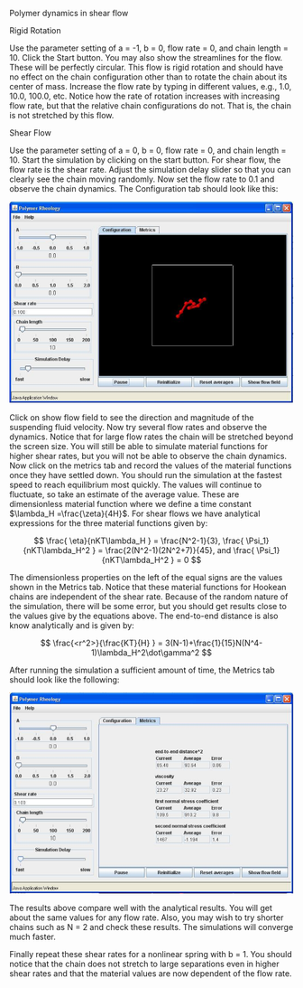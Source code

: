 

Polymer dynamics in shear flow

Rigid Rotation

Use the parameter setting of a = -1, b = 0, flow rate = 0, and chain length = 10.  Click the Start button.  You may also show the streamlines for the flow.  These will be perfectly circular.  This flow is rigid rotation and should have no effect on the chain configuration other than to rotate the chain about its center of mass.  Increase the flow rate by typing in different values, e.g., 1.0, 10.0, 100.0, etc.  Notice how the rate of rotation increases with increasing flow rate, but that the relative chain configurations do not.  That is, the  chain is not stretched by this flow.

Shear Flow

Use the parameter setting of a = 0, b = 0, flow rate = 0, and chain length = 10.  Start the simulation by clicking on the start button.  For shear flow, the flow rate is the shear rate.  Adjust the simulation delay slider so that you can clearly see the chain moving randomly.  Now set the flow rate to 0.1 and observe the chain dynamics.  The Configuration tab should look like this:

![](./ScreenShear.JPG)

Click on show flow field to see the direction and magnitude of the suspending fluid velocity.  Now try several flow rates and observe the dynamics.  Notice that for large flow rates the chain will be stretched beyond the screen size.  You will still be able to simulate material functions for higher shear rates, but you will not be able to observe the chain dynamics.  
Now click on the metrics tab and record the values of the material functions once they have settled down.  You should run the simulation at the fastest speed to reach equilibrium most quickly.  The values will continue to fluctuate, so take an estimate of the average value.  These are dimensionless material function where we define a time constant  $\lambda_H =\frac{\zeta}{4H}$.  For shear flows we have analytical expressions for the three material functions given by:

$$
\frac{ \eta}{nKT\lambda_H } = \frac{N^2-1}{3}, \frac{ \Psi_1}{nKT\lambda_H^2 } = \frac{2(N^2-1)(2N^2+7)}{45}, and \frac{ \Psi_1}{nKT\lambda_H^2 } = 0
$$

The dimensionless properties on the left of the equal signs are the values shown in the Metrics tab.  Notice that these material functions for Hookean chains are independent of the shear rate.  Because of the random nature of the simulation, there will be some error, but you should get results close to the values give by the equations above. The end-to-end distance is also know analytically and is given by:

$$
\frac{<r^2>}{\frac{KT}{H} } = 3(N-1)+\frac{1}{15}N(N^4-1)\lambda_H^2\dot\gamma^2
$$

After running the simulation a sufficient amount of time, the Metrics tab should look like the following:

![](./ScreenShearMetrics.JPG)

The results above compare well with the analytical results.  You will get about the same values for any flow rate.  Also, you may wish to try shorter chains such as N = 2 and check these results.  The simulations will converge much faster.

Finally repeat these shear rates for a nonlinear spring with b = 1.  You should notice that the chain does not stretch to large separations even in higher shear rates and that the material values are now dependent of the flow rate.
